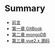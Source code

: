 <!--
 * @Author: Jason_Ma
 * @Date: 2021-01-18 22:18:12
 * @LastEditors: Jason_Ma
 * @LastEditTime: 2021-01-23 11:30:17
 * @FilePath: /gitbook/SUMMARY.md
-->
# Summary
* [前言](README.md)
* [第一章 GitBook](Chapter1/README.md)
* [第二章 mongoDB](Chapter2/README.md)
* [第三章 vue2.x 源码](Chapter3/README.md)

